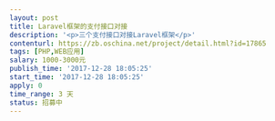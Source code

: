 ```yaml
---                
layout: post       
title: Laravel框架的支付接口对接           
description: '<p>三个支付接口对接Laravel框架</p>'     
contenturl: https://zb.oschina.net/project/detail.html?id=17865      
tags: [PHP,WEB应用]            
salary: 1000-3000元          
publish_time: '2017-12-28 18:05:25'         
start_time: '2017-12-28 18:05:25'           
apply: 0                   
time_range: 3 天              
status: 招募中                  
---                 
```


